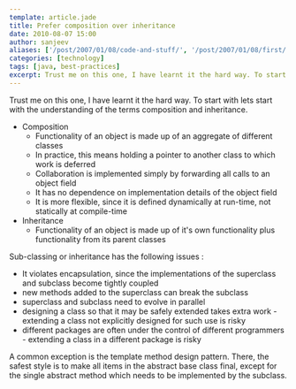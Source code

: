 ```yaml
---
template: article.jade
title: Prefer composition over inheritance
date: 2010-08-07 15:00
author: sanjeev
aliases: ['/post/2007/01/08/code-and-stuff/', '/post/2007/01/08/first/', '/post/2008/01/08/first']
categories: [technology]
tags: [java, best-practices]
excerpt: Trust me on this one, I have learnt it the hard way. To start with lets start with the understanding of the terms composition and inheritance
---
```

Trust me on this one, I have learnt it the hard way. To start with lets start with the understanding of the terms composition and inheritance.

* Composition
  * Functionality of an object is made up of an aggregate of different classes
  * In practice, this means holding a pointer to another class to which work is deferred
  * Collaboration is implemented simply by forwarding all calls to an object field
  * It has no dependence on implementation details of the object field
  * It is more flexible, since it is defined dynamically at run-time, not statically at compile-time
* Inheritance
  * Functionality of an object is made up of it's own functionality plus functionality from its parent classes

<span class="more"></span>

Sub-classing or inheritance has the following issues :

* It violates encapsulation, since the implementations of the superclass and subclass become tightly coupled
* new methods added to the superclass can break the subclass
* superclass and subclass need to evolve in parallel
* designing a class so that it may be safely extended takes extra work - extending a class not explicitly designed for such use is risky
* different packages are often under the control of different programmers - extending a class in a different package is risky

A common exception is the template method design pattern. There, the safest style is to make all items in the abstract base class final, except for the single abstract method which needs to be implemented by the subclass.
